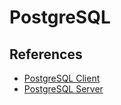 # PostgreSQL

## References

- [PostgreSQL Client](/postgresql/postgresql-client.md)
- [PostgreSQL Server](/postgresql/postgresql-server.md)
